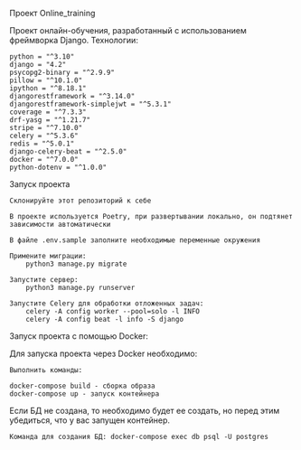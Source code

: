 Проект Online_training 

Проект онлайн-обучения, разработанный с использованием фреймворка Django.
Технологии:

    python = "^3.10"
    django = "4.2"
    psycopg2-binary = "^2.9.9"
    pillow = "^10.1.0"
    ipython = "^8.18.1"
    djangorestframework = "^3.14.0"
    djangorestframework-simplejwt = "^5.3.1"
    coverage = "^7.3.3"
    drf-yasg = "^1.21.7"
    stripe = "^7.10.0"
    celery = "^5.3.6"
    redis = "^5.0.1"
    django-celery-beat = "^2.5.0"
    docker = "^7.0.0"
    python-dotenv = "^1.0.0"

Запуск проекта

    Склонируйте этот репозиторий к себе

    В проекте используется Poetry, при развертывании локально, он подтянет зависимости автоматически 

    В файле .env.sample заполните необходимые переменные окружения

    Примените миграции:
        python3 manage.py migrate

    Запустите сервер:
        python3 manage.py runserver

    Запустите Celery для обработки отложенных задач:
        celery -A config worker --pool=solo -l INFO
        celery -A config beat -l info -S django

Запуск проекта с помощью Docker:

Для запуска проекта через Docker необходимо:

    Выполнить команды:

    docker-compose build - сборка образа
    docker-compose up - запуск контейнера

Если БД не создана, то необходимо будет ее создать, но перед этим убедиться, что у вас запущен контейнер.

    Команда для создания БД: docker-compose exec db psql -U postgres
